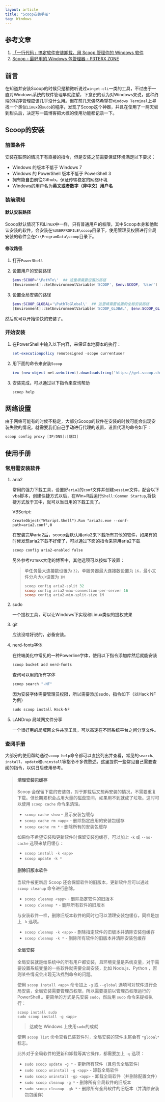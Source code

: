 ```yaml
---
layout: article
title: "Scoop安装手册"
tag: Windows
---
```


## 参考文章

1. [「一行代码」搞定软件安装卸载，用 Scoop 管理你的 Windows 软件](https://sspai.com/post/52496)
2. [Scoop - 最好用的 Windows 包管理器 - P3TERX ZONE](https://p3terx.com/archives/scoop-the-best-windows-package-manager.html)

## 前言

在知道并安装Scoop的时候只是稍微听说过`winget-cli`一类的工具，不过由于一直对Windows系统的软件管理早就绝望，下意识的认为对Windows来说，这种终端的程序管理应该几乎没什么用。但在前几天偶然希望在`Windows Terminal`上寻找一个类似`Linux`的`sudo`的程序，发现了Scoop这个神器，并且在使用了一两天尝到甜头后，决定写一篇博客把大概的使用功能都记录一下。

## Scoop的安装

### 前置条件

安装在联网的情况下有直接的指令，但是安装之前需要保证环境满足以下要求：

* Windows 的版本不低于 Windows 7
* Windows 的 PowerShell 版本不低于 PowerShell 3
* 拥有能自由前往Github，保证传输稳定的网络环境
* Windows的用户名为**英文或者数字（非中文）用户名**

### 装前须知

#### 默认安装路径

Scoop默认情况下和Linux中一样，只有普通用户的权限，其中Scoop本身和他默认安装的软件，会安装在`%USERPROFILE\scoop`目录下，使用管理员权限进行全局安装的软件会在`C:\ProgramData\scoop`目录下。

#### 修改路径

1. 打开`PowerShell`

2. 设置用户的安装路径

   ```powershell
   $env:SCOOP='\PathTo\'  ## 这里填需要设置的路径
   [Environment]::SetEnvironmentVariable('SCOOP', $env:SCOOP, 'User')
   ```

3. 设置全局安装的路径

   ```powershell
   $env:SCOOP_GLOBAL='\PathToGlobal\'  ## 这里填需要设置的全局安装路径
   [Environment]::SetEnvironmentVariable('SCOOP_GLOBAL', $env:SCOOP_GLOBAL, 'Machine')
   ```

然后就可以开始愉快的安装了。

### 开始安装

1. 在PowerShell中输入以下内容，来保证本地脚本的执行：

   ```powershell
   set-executionpolicy remotesigned -scope currentuser
   ```

2. 用下面的命令来安装`Scoop`

   ```powershell
   iex (new-object net.webclient).downloadstring('https://get.scoop.sh')
   ```

3. 安装完成，可以通过以下指令来查询帮助

   ```powershell
   scoop help
   ```

## 网络设置

由于网络可能有的时候不稳定，大部分Scoop的软件在安装的时候可能会出现安装失败的情况，就需要我们自己手动进行代理的设置，设置代理的命令如下：

```powershell
scoop config proxy [IP/DNS]:[端口]
```

## 使用手册

### 常用需安装软件

1. aria2

   常用的强力下载工具，设置好`aria2`的`conf`文件并创建`session`文件，配合以下vbs脚本，创建快捷方式以后，在Win+R后运行`Shell:Common Startup`,将快捷方式放于其中，就可以当日用的下载工具了。

   VBScript:

   ```vbscript
   CreateObject("WScript.Shell").Run "aria2c.exe --conf-path=aria2.conf",0
   ```

   在安装完毕aria2后，scoop会默认用aria2来下载所有其他的软件，如果有的时候发现aria2下载不好使了，可以通过下面的指令来禁用aria2下载

   ```powershell
   scoop config aria2-enabled false
   ```

   另外参考`P3TERX`大佬的博客中，其他选项可以按如下设置：

   >单任务最大连接数设置为 `32`，单服务器最大连接数设置为 `16`，最小文件分片大小设置为 `1M`
   >
   >```powershell
   >scoop config aria2-split 32
   >scoop config aria2-max-connection-per-server 16
   >scoop config aria2-min-split-size 1M
   >```

2. sudo

   一个提权工具，可以让Windows下实现和Linux类似的提权效果

3. git

   应该没啥好说的，必备安装。

4. nerd-fonts字体

   在终端美化中常见的一种Powerline字体，使用以下指令添加库然后就能安装

   ```powershell
   scoop bucket add nerd-fonts
   ```

    查询可以用的所有字体

   ```powershell
   scoop search "-NF"
   ```

   因为安装字体需要管理员权限，所以需要添加sudo，指令如下（以Hack NF为例）

   ```powershell
   sudo scoop install Hack-NF
   ```

5. LANDrop 局域网文件分享

   一个很好用的局域网文件共享工具，可以高速在不同系统平台之间分享文件。

### 查阅手册

大部分的使用帮助通过`scoop help`命令都可以直接列出并查看，常见的`search`、`install`、`update`和`uninstall`等指令不多做赘述。这里提供一些常见自己需要查阅的指令，以供日后使用参考。

> #### 清理安装包缓存
>
> Scoop 会保留下载的安装包，对于卸载后又想再安装的情况，不需要重复下载。但长期累积会占用大量的磁盘空间，如果用不到就成了垃圾。这时可以使用 `scoop cache` 命令来清理。
>
> * `scoop cache show` - 显示安装包缓存
> * `scoop cache rm <app>` - 删除指定应用的安装包缓存
> * `scoop cache rm *` - 删除所有的安装包缓存
>
> 如果你不希望安装和更新软件时保留安装包缓存，可以加上 `-k` 或 `--no-cache` 选项来禁用缓存：
>
> * `scoop install -k <app>`
> * `scoop update -k *`
>
> #### 删除旧版本软件
>
> 当软件被更新后 Scoop 还会保留软件的旧版本，更新软件后可以通过 `scoop cleanup` 命令进行删除。
>
> * `scoop cleanup <app>` - 删除指定软件的旧版本
> * `scoop cleanup *` - 删除所有软件的旧版本
>
> 与安装软件一样，删除旧版本软件的同时也可以清理安装包缓存，同样是加上 `-k` 选项。
>
> * `scoop cleanup -k <app>` - 删除指定软件的旧版本并清除安装包缓存
> * `scoop cleanup -k *` - 删除所有软件的旧版本并清除安装包缓存
>
> #### 全局安装
>
> 全局安装就是给系统中的所有用户都安装，且环境变量是系统变量，对于需要设置系统变量的一些软件就需要全局安装，比如 Node.js、Python ，否则某些情况会出现无法找到命令的问题。
>
> 使用 `scoop install <app>` 命令加上 `-g` 或 `--global` 选项可对软件进行全局安装，全局安装需要管理员权限，所以需要提前以管理员权限运行的 Pow­er­Shell 。更简单的方式是先安装 `sudo`，然后用 `sudo` 命令来提权执行：
>
> ```none
> scoop install sudo
> sudo scoop install -g <app>
> ```
>
> > 达成在 Win­dows 上使用`sudo`的成就
>
> 使用 `scoop list` 命令查看已装软件时，全局安装的软件末尾会有 `*global*` 标志。
>
> 此外对于全局软件的更新和卸载等其它操作，都需要加上 `-g` 选项：
>
> * `sudo scoop update -g *` - 更新所有软件（且包含全局软件）
> * `sudo scoop uninstall -g <app>` - 卸载全局软件
> * `sudo scoop uninstall -gp <app>` - 卸载全局软件（并删除配置文件）
> * `sudo scoop cleanup -g *` - 删除所有全局软件的旧版本
> * `sudo scoop cleanup -gk *` - 删除所有全局软件的旧版本（并清除安装包包缓存）
